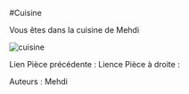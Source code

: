 #Cuisine

Vous êtes dans la cuisine de Mehdi

![cuisine](https://user-images.githubusercontent.com/115085495/197850177-b3d49982-2b03-45b6-b33d-54449f813ab1.png)

Lien Pièce précédente :
Lience Pièce à droite : 

Auteurs : Mehdi
